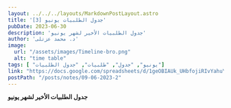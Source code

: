 ```yaml
---
layout: ../../../layouts/MarkdownPostLayout.astro
title: 'جدول الطلبيات يونيو [3]'
pubDate: 2023-06-30
description: 'جدول الطلبيات الأخير لشهر يونيو'
author: 'د. محمد عزتلى'
image:
  url: "/assets/images/Timeline-bro.png"
  alt: "time table"
tags: [ "يونيو", "جدول", "طلبيات", "جدول الطلبيات"]
link: "https://docs.google.com/spreadsheets/d/1geOBIAUk_UHbfojiRIvYahuYB-zLapGA/edit?usp=sharing&ouid=118045078308367598703&rtpof=true&sd=true"
postPath: "/posts/notes/09-06-2023-2"
---
```



**جدول الطلبيات الأخير لشهر يونيو**